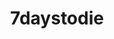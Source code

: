 ---
title: 7daystodie
crosslinks:
- livven
- 7DaysToDieServers
- self
- thewalkingreddits
- xkcd
- excgarated
- mindcrack
- EarthPorn
- funny
- 7D2DPC
- Blacksmith
- Planetside
- pcmasterrace
- WTF
- PCMasterRace
- SkyrimPorn
- playrust
- IdiotsFightingThings
- RimWorld
- Seattle
---